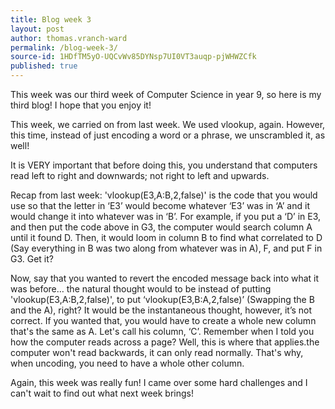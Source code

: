 ```yaml
---
title: Blog week 3
layout: post
author: thomas.vranch-ward
permalink: /blog-week-3/
source-id: 1HDfTM5yO-UQCvWv85DYNsp7UI0VT3auqp-pjWHWZCfk
published: true
---
```

This week was our third week of Computer Science in year 9, so here is my third blog! I hope that you enjoy it!

This week, we carried on from last week. We used vlookup, again. However, this time, instead of just encoding a word or a phrase, we unscrambled it, as well!

It is VERY important that before doing this, you understand that computers read left to right and downwards; not right to left and upwards. 

Recap from last week: 'vlookup(E3,A:B,2,false)' is the code that you would use so that the letter in ‘E3’ would become whatever ‘E3’ was in ‘A’ and it would change it into whatever was in ‘B’. For example, if you put a ‘D’ in E3, and then put the code above in G3, the computer would search column A until it found D. Then, it would loom in column B to find what correlated to D (Say everything in B was two along from whatever was in A), F, and put F in G3. Get it?

Now, say that you wanted to revert the encoded message back into what it was before… the natural thought would to be instead of putting 'vlookup(E3,A:B,2,false)', to put ‘vlookup(E3,B:A,2,false)’ (Swapping the B and the A), right? It would be the instantaneous thought, however, it’s not correct. If you wanted that, you would have to create a whole new column that's the same as A. Let's call his column, ‘C’. Remember when I told you how the computer reads across a page? Well, this is where that applies.the computer won't read backwards, it can only read normally. That's why, when uncoding, you need to have a whole other column.

Again, this week was really fun! I came over some hard challenges and I can't wait to find out what next week brings!

